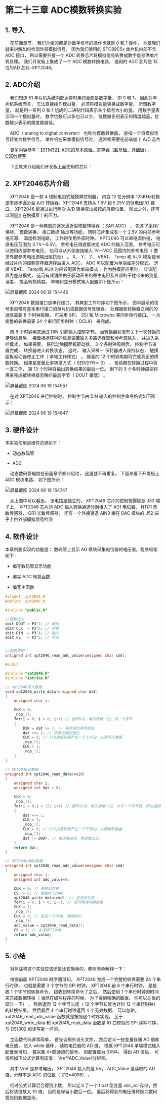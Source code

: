# 第二十三章 ADC模数转换实验

## 1. 导入

    在前面章节， 我们介绍的都是对数字信号的操作也就是 0 和 1 操作， 本章我们就来讲解如何检测外部模拟信号， 因为我们使用的 STC89C5x 单片机内部不含ADC 接口， 所以需要外接一个 ADC 转换芯片将模拟信号转换成数字信号供单片机处理。 我们开发板上集成了一个 ADC 模数转换电路， 选用的 ADC 芯片是 12 位的AD 芯片-XPT2046。

## 2. ADC介绍

    我们知道 51 单片机系统内部运算时用的全部是数字量， 即 0 和 1， 因此对单片机系统而言， 无法直接操作模拟量， 必须将模拟量转换成数字量。 所谓数字量， 就是用一系列 0 和 1 组成的二进制代码表示某个信号大小的量。 用数字量表示同一个模拟量时， 数字位数可以多也可以少， 位数越多则表示的精度越高，位数越少表示的精度就越低。

    ADC（ analog to digital converter） 也称为模数转换器， 是指一个将模拟信号转变为数字信号。 单片机在采集模拟信号时， 通常都需要在前端加上 A/D 芯片

    更多内容参考：[【STM32】ADC的基本原理、寄存器（超基础、详细版）-CSDN博客](https://blog.csdn.net/qq_38410730/article/details/80071349)

    下面就来介绍我们开发板上面使用的芯片：

## 2. XPT2046芯片介绍

    XPT2046 是一款 4 线制电阻式触摸屏控制器， 内含 12 位分辨率 125KHz转换速率逐步逼近型 A/D 转换器。XPT2046 支持从 1.5V 到 5.25V 的低电压I/O 接口。 XPT2046 能通过执行两次 A/D 转换查出被按的屏幕位置， 除此之外，还可以测量加在触摸屏上的压力。

    XPT2046 是一种典型的逐次逼近型模数转换器（ SAR ADC） ， 包含了采样/保持、 模数转换、 串口数据 输出等功能。 同时芯片集成有一个 2.5V 的内部参考电压源、 温度检测电路， 工作时使用外部时钟。 XPT2046 可以单电源供电， 电源电压范围为 2.7V～5.5V。 参考电压值直接决定 ADC 的输入范围， 参考电压可以使用内部参考电压， 也可以从外部直接输入 1V～VCC 范围内的参考电压（ 要求外部参考电压源输出阻抗低） 。 X、 Y、 Z、 VBAT、 Temp 和 AUX 模拟信号经过片内的控制寄存器选择后进入 ADC， ADC 可以配置为单端或差分模式。 选择 VBAT、 Temp和 AUX 时应该配置为单端模式； 作为触摸屏应用时， 应该配置为差分模式， 这可有效消除由于驱动开关的寄生电阻及外部的干扰带来的测量误差， 提高转换精度。 单端和差分模式输入配置如下图所示：

![屏幕截图 2024 06 19 154446](https://img.picgo.net/2024/06/19/-2024-06-19-154446021000a858c6284e.png)

    XPT2046 数据接口是串行接口， 其典型工作时序如下图所示， 图中展示的信号来自带有基本串行接口的单片机或数据信号处理器。 处理器和转换器之间的的通信需要 8 个时钟周期， 可采用 SPI、 SSI 和 Microwire 等同步串行接口。 一次完整的转换需要 24 个串行同步时钟（ DCLK） 来完成。

    前 8 个时钟用来通过 DIN 引脚输入控制字节。 当转换器获取有关下一次转换的足够信息后， 接着根据获得的信息设置输入多路选择器和参考源输入， 并进入采样模式， 如果需要， 将启动触摸面板驱动器。 3 个多时钟周期后， 控制字节设置完成， 转换器进入转换状态。 这时， 输入采样－ 保持器进入保持状态， 触摸面板驱动器停止工作（ 单端工作模式） 。 接着的 12 个时钟周期将完成真正的模数转换。 如果是度量比率转换方式（ SER/DFR＝ 0） ， 驱动器在转换过程中将一直工作， 第 13 个时钟将输出转换结果的最后一位。 剩下的 3 个多时钟周期将用来完成被转换器忽略的最后字节（ DOUT 置低） 。

![屏幕截图 2024 06 19 154557](https://img.picgo.net/2024/06/19/-2024-06-19-1545575a62e9bbf34834f5.png)

    在对 XPT2046 进行控制时， 控制字节由 DIN 输入的控制字命令格式如下所示：

![屏幕截图 2024 06 19 154647](https://img.picgo.net/2024/06/19/-2024-06-19-1546478fff6584a2fa3724.png)

## 3. 硬件设计

本实验使用到硬件资源如下：

- 动态数码管

- ADC 

    动态数码管电路在前面章节都介绍过， 这里就不再重复。 下面来看下开发板上 ADC 模块电路， 如下图所示：

![屏幕截图 2024 06 19 154747](https://img.picgo.net/2024/06/19/-2024-06-19-1547475b073809dea3f9bb.png)

    从上图中可以看出， 该电路是独立的， XPT2046 芯片的控制管脚接至 J33 端子上， XPT2046 芯片的 ADC 输入转换通道分别接入了 AD1 电位器、 NTC1 热敏传感器、 GR1 光敏传感器， 还有一个外接通道 AIN3 接在 DAC 模块的 J52 端子上供外部模拟信号检测

## 4. 软件设计

本章所要实现的功能是： 数码管上显示 AD 模块采集电位器的电压值。程序框架如下：

- 编写数码管显示功能

- 编写 ADC 转换函数

- 编写主函数

```c
#ifndef _xpt2046_H
#define _xpt2046_H

#include "public.h"

//管脚定义
sbit DOUT = P3^7; // 输出
sbit CLK  = P3^6; // 时钟
sbit DIN  = P3^4; // 输入
sbit CS   = P3^5; // 片选


//函数声明
unsigned int xpt2046_read_adc_value(unsigned char cmd);

#endif
```

```c
#include "xpt2046.h"
#include "intrins.h"

// xpt2046写入数据
void xpt2046_wirte_data(unsigned char dat)
{
    unsigned char i;

    CLK = 0;
    _nop_();
    for(i = 0; i < 8; i++) // 循环8次，每次传输一位，共一个字节
    {
        DIN = dat >> 7; // 先传高位再传低位
        dat <<= 1; // 将低位移到高位
        CLK = 0; // CLK由低到高产生一个上升沿，从而写入数据
        _nop_();    
        CLK = 1;
        _nop_();
    }
}

// XPT2046读数据
unsigned int xpt2046_read_data(void)
{
    unsigned char i;
    unsigned int dat = 0;

    CLK = 0;
    _nop_();
    for(i = 0;i < 12; i++) // 循环12次，每次读取一位，大于一个字节数，所以返回值类型是u16
    {
        dat <<= 1;
        CLK = 1;
        _nop_();
        CLK = 0; // CLK由高到低产生一个下降沿，从而读取数据
        _nop_();
        dat |= DOUT; // 先读取高位，再读取低位。    
    }
    return dat;    
}

// XPT2046读AD数据
unsigned int xpt2046_read_adc_value(unsigned char cmd)
{
    unsigned char i;
    unsigned int adc_value=0;

    CLK = 0; // 先拉低时钟
    CS  = 0; // 使能XPT2046
    xpt2046_wirte_data(cmd); // 发送命令字
    for(i = 6; i > 0; i--); // 延时等待转换结果
    CLK = 1;
    _nop_();
    CLK = 0; // 发送一个时钟，清除BUSY
    _nop_();
    adc_value = xpt2046_read_data();
    CS = 1; // 关闭XPT2046
    return adc_value;
}
```

## 5. 小结

    对照注释这个实验应该还是比较简单的，整体简单解释一下：

    根据前面 XPT2046 时序图可知， XPT2046 完成一个完整的转换需要 24 个串行时钟， 也就是需要 3 个字节的 SPI 时钟。 XPT2046 前 8 个串行时钟， 是接收 1 个字节的转换命令， 接收到转换命令了之后， 然后使用 1 个串行时钟的时间来完成数据转换（ 当然在编写程序的时候， 为了得到精确的数据， 你可以适当的延时一下） ， 然后返回 12 个字节长度（ 12 个字节长度也计时 12 个串行时钟） 的转换结果。 然后最后 4 个串行时钟返回 4 个无效数据， 可以忽略。xpt2046_read_adc_value 函数就是按照这个时序实现。 至于xpt2046_wirte_data 和 xpt2046_read_data 函数是 IO 口模拟的 SPI 读写时序，与 DS1302 的读写是一样的。

    主函数代码非常简单， 首先调用外设头文件， 然后定义一些变量存储 AD 值和电压值， 进入 while 循环， 读取电位器的 AD 值， 根据 XPT2046 单端模式输入配置表可知， 要采集 X+脚通道的信号， 则配置值为 0X94。 得到 AD 值后， 可按照如下公式计算电压值： Vref*ADC_Value/分辨率。

    其中 Vref 是参考电压， XPT2046 接入的是 5V， ADC_Value 是读取的 AD 值，分辨率是 ADC 的位数（ 212=4096） 。

    经过公式计算后会得到小数， 所以定义了一个 float 型变量 adc_vol 存储，然后将该值放大 10 倍， 目的是保留小数后一位。 最后将得到的电压值转换为数码管段码数据显示。
